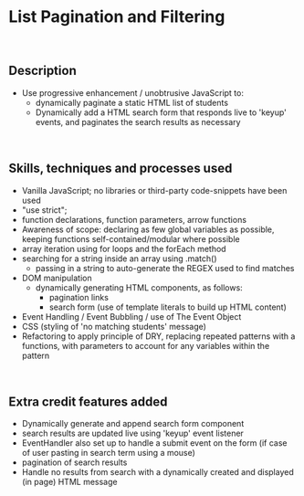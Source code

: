 # List Pagination and Filtering

  
<br>   

## Description
- Use progressive enhancement / unobtrusive JavaScript to:
    - dynamically paginate a static HTML list of students
    - Dynamically add a HTML search form that responds live to 'keyup' events, and paginates the search results as necessary

<br> 


## Skills, techniques and processes used
- Vanilla JavaScript; no libraries or third-party code-snippets have been used
- "use strict";
- function declarations, function parameters, arrow functions
- Awareness of scope: declaring as few global variables as possible, keeping functions self-contained/modular where possible
- array iteration using for loops and the forEach method
- searching for a string inside an array using .match()
    - passing in a string to auto-generate the REGEX used to find matches
- DOM manipulation
    - dynamically generating HTML components, as follows:
        - pagination links
        - search form (use of template literals to build up HTML content)
- Event Handling / Event Bubbling / use of The Event Object
- CSS (styling of 'no matching students' message)
- Refactoring to apply principle of DRY, replacing repeated patterns with a functions, with parameters to account for any variables within the pattern

<br> 

## Extra credit features added
- Dynamically generate and append search form component
- search results are updated live using 'keyup' event listener
- EventHandler also set up to handle a submit event on the form (if case of user pasting in search term using a mouse)
- pagination of search results
- Handle no results from search with a dynamically created and displayed (in page) HTML message